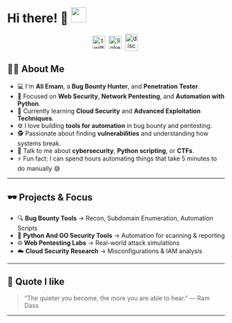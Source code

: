# Hi there! 👋  <img src="https://github.com/TheDudeThatCode/TheDudeThatCode/blob/master/Assets/Hi.gif" width="35" />
<p align="center">
<a href="https://x.com/BERL111N" target="blank"><img align="center" src="https://cdn.jsdelivr.net/npm/simple-icons@3.0.1/icons/twitter.svg" alt="twitter" height="30" width="30" /></a>&nbsp;
<a href="https://www.linkedin.com/in/ali-elemam/" target="blank"><img align="center" src="https://cdn.jsdelivr.net/npm/simple-icons@3.0.1/icons/linkedin.svg" alt="linkedin" height="30" width="30" /></a>&nbsp;
<a href="https://discord.com/users/" target="blank"><img align="center" src="https://cdn.jsdelivr.net/npm/simple-icons@3.0.1/icons/discord.svg" alt="discord" height="40" width="30" /></a>&nbsp;
</p>


## 👨‍💻 About Me  
- 💻 I'm **Ali Emam**, a **Bug Bounty Hunter**, and **Penetration Tester**.  
- 🎯 Focused on **Web Security**, **Network Pentesting**, and **Automation with Python**.  
- 🧠 Currently learning **Cloud Security** and **Advanced Exploitation Techniques**.  
- ⚙️ I love building **tools for automation** in bug bounty and pentesting.  
- 🕵️ Passionate about finding **vulnerabilities** and understanding how systems break.  
- 💬 Talk to me about **cybersecurity**, **Python scripting**, or **CTFs**.  
- ⚡ Fun fact: I can spend hours automating things that take 5 minutes to do manually 😅  

---

## 🕶️ Projects & Focus
- 🔍 **Bug Bounty Tools** → Recon, Subdomain Enumeration, Automation Scripts  
- 🧰 **Python And GO Security Tools** → Automation for scanning & reporting  
- 🌐 **Web Pentesting Labs** → Real-world attack simulations  
- ☁️ **Cloud Security Research** → Misconfigurations & IAM analysis  

---

## 🧠 Quote I like
> “The quieter you become, the more you are able to hear.” — Ram Dass  

---

